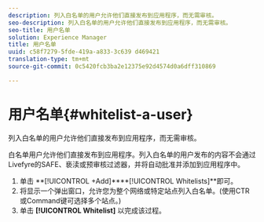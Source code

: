 ```yaml
---
description: 列入白名单的用户允许他们直接发布到应用程序，而无需审核。
seo-description: 列入白名单的用户允许他们直接发布到应用程序，而无需审核。
seo-title: 用户名单
solution: Experience Manager
title: 用户名单
uuid: c58f7279-5fde-419a-a833-3c639 d469421
translation-type: tm+mt
source-git-commit: 0c5420fcb3ba2e12375e92d4574d0a6dff310869

---
```



# 用户名单{#whitelist-a-user}

列入白名单的用户允许他们直接发布到应用程序，而无需审核。

白名单用户允许他们直接发布到应用程序。列入白名单的用户发布的内容不会通过Livefyre的SAFE、亵渎或预审核过滤器，并将自动批准并添加到应用程序中。

1. 单击 **[!UICONTROL +Add]****[!UICONTROL Whitelists]**即可。
1. 将显示一个弹出窗口，允许您为整个网络或特定站点列入白名单。(使用CTR或Command键可选择多个站点。)
1. 单击 **[!UICONTROL Whitelist]** 以完成该过程。
